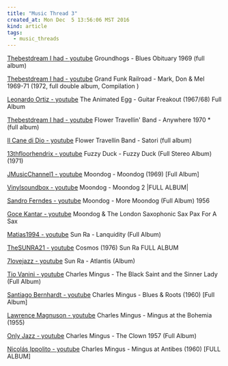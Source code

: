 ```yaml
---
title: "Music Thread 3"
created_at: Mon Dec  5 13:56:06 MST 2016
kind: article
tags:
  - music_threads
---
```


<a href="https://www.youtube.com/watch?v=bm897vwgxfI" target="_blank">Thebestdream I had - youtube</a>
Groundhogs - Blues Obituary 1969 (full album)

<a href="https://www.youtube.com/watch?v=r4iCq5xUpOc" target="_blank">Thebestdream I had - youtube</a>
Grand Funk Railroad - Mark, Don & Mel 1969-71 (1972, full double album, Compilation )

<a href="https://www.youtube.com/watch?v=jUjULOcg4dg" target="_blank">Leonardo Ortiz - youtube</a>
The Animated Egg - Guitar Freakout (1967/68) Full Album

<a href="https://www.youtube.com/watch?v=ahxIUdM-eCI" target="_blank">Thebestdream I had - youtube</a>
Flower Travellin' Band - Anywhere 1970 * (full album)

<a href="https://www.youtube.com/watch?v=BxB55yaWG-I" target="_blank">Il Cane di Dio - youtube</a>
Flower Travellin Band - Satori (full album)

<a href="https://www.youtube.com/watch?v=4LZFm82OgTk" target="_blank">13thfloorhendrix - youtube</a>
Fuzzy Duck - Fuzzy Duck (Full Stereo Album) (1971)

<a href="https://www.youtube.com/watch?v=aK0yv9ME-h8" target="_blank">JMusicChannel1 - youtube</a>
Moondog - Moondog (1969) [Full Album]

<a href="https://www.youtube.com/watch?v=OwBGtgoVPLs" target="_blank">Vinylsoundbox - youtube</a>
Moondog - Moondog 2 |FULL ALBUM|

<a href="https://www.youtube.com/watch?v=2-6vpC1yD28" target="_blank">Sandro Ferndes - youtube</a>
Moondog - More Moondog (Full Album) 1956

<a href="https://www.youtube.com/watch?v=eZKk9mbu8A8" target="_blank">Goce Kantar - youtube</a>
Moondog & The London Saxophonic Sax Pax For A Sax

<a href="https://www.youtube.com/watch?v=rMdf9AL_6Bw" target="_blank">Matias1994 - youtube</a>
Sun Ra - Lanquidity (Full Album)

<a href="https://www.youtube.com/watch?v=GE4YdzQaAiI" target="_blank">TheSUNRA21 - youtube</a>
Cosmos (1976) Sun Ra FULL ALBUM

<a href="https://www.youtube.com/watch?v=Lxuok0GpSxo" target="_blank">7lovejazz - youtube</a>
Sun Ra - Atlantis (Album)

<a href="https://www.youtube.com/watch?v=zFA0FYQo0Gg" target="_blank">Tio Vanini - youtube</a>
Charles Mingus - The Black Saint and the Sinner Lady (Full Album)

<a href="https://www.youtube.com/watch?v=Y9KcMfQhn6w" target="_blank">Santiago Bernhardt - youtube</a>
Charles Mingus - Blues & Roots (1960) [Full Album]

<a href="https://www.youtube.com/watch?v=7OMjgu7U3dQ" target="_blank">Lawrence Magnuson - youtube</a>
Charles Mingus - Mingus at the Bohemia (1955)

<a href="https://www.youtube.com/watch?v=KESFYXQwCYA" target="_blank">Only Jazz - youtube</a>
Charles Mingus - The Clown 1957 (Full Album)

<a href="https://www.youtube.com/watch?v=8Z0aFAIvlc4" target="_blank">Nicolás Ippolito - youtube</a>
Charles Mingus - Mingus at Antibes (1960) [FULL ALBUM]


<!--
html boilerplate
<a href="" target="_blank"></a>
<a name=""></a>
<img src="" width="400px">
<ul>
  <li></li>
</ul>
<pre>
</pre>
<pre><code>
</code></pre>
<math xmlns='http://www.w3.org/1998/Math/MathML' display='block'>
</math>
-->
